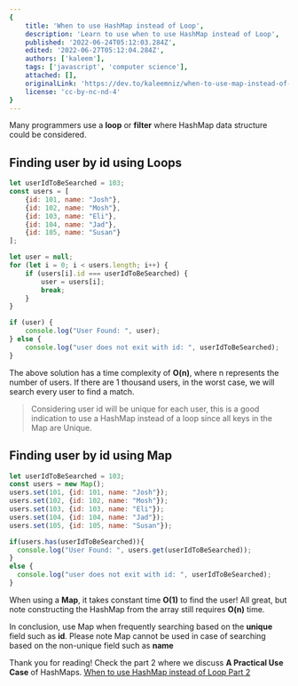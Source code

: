 ```yaml
---
{
    title: 'When to use HashMap instead of Loop',
    description: 'Learn to use when to use HashMap instead of Loop',
    published: '2022-06-24T05:12:03.284Z',
    edited: '2022-06-27T05:12:04.284Z',
    authors: ['kaleem'],
    tags: ['javascript', 'computer science'],
    attached: [],
    originalLink: 'https://dev.to/kaleemniz/when-to-use-map-instead-of-loop-3cda',
    license: 'cc-by-nc-nd-4'
}
---
```

Many programmers use a **loop** or **filter** where HashMap data structure could be considered.

## Finding user by id using Loops
```js
let userIdToBeSearched = 103;
const users = [
    {id: 101, name: "Josh"},
    {id: 102, name: "Mosh"},
    {id: 103, name: "Eli"},
    {id: 104, name: "Jad"},
    {id: 105, name: "Susan"}
];

let user = null;
for (let i = 0; i < users.length; i++) {
    if (users[i].id === userIdToBeSearched) {
        user = users[i];
        break;
    }
}

if (user) {
    console.log("User Found: ", user);
} else {
    console.log("user does not exit with id: ", userIdToBeSearched);
}
```
The above solution has a time complexity of **O(n)**, where n represents the number of users. If there are 1 thousand users, in the worst case, we will search every user to find a match.

> Considering user id will be unique for each user, this is a good indication to use a HashMap instead of a loop since all keys in the Map are Unique.

## Finding user by id using Map
```js
let userIdToBeSearched = 103;
const users = new Map();
users.set(101, {id: 101, name: "Josh"});
users.set(102, {id: 102, name: "Mosh"});
users.set(103, {id: 103, name: "Eli"});
users.set(104, {id: 104, name: "Jad"});
users.set(105, {id: 105, name: "Susan"});

if(users.has(userIdToBeSearched)){
  console.log("User Found: ", users.get(userIdToBeSearched));
}
else {
  console.log("user does not exit with id: ", userIdToBeSearched);
}
```
When using a **Map**, it takes constant time **O(1)** to find the user! All great, but note constructing the HashMap from the array still requires **O(n)** time.

In conclusion, use Map when frequently searching based on the **unique** field such as **id**. Please note Map cannot be used in case of searching based on the non-unique field such as **name**

Thank you for reading! Check the part 2 where we discuss **A Practical Use Case** of HashMaps. [When to use HashMap instead of Loop Part 2](https://dev.to/kaleemniz/when-to-use-hashmap-instead-of-loop-part-2-31pi)
